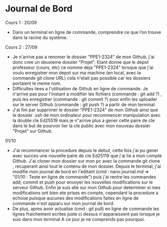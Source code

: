 # Journal de Bord

Cours 1 : 20/09
* Dans un terminal en ligne de commande, comprendre ce que l’on trouve dans la racine du système.

Cours 2 : 27/09
* Je n'arrive pas a renomer le dossier "PPE1-2324" de mon Github, j'ai donc cree un deuxieme dossier "Projet". Etant donne que le depot professeur (cours, etc) ce nomme deja "PPE1-2324" lorsque que j'ai voulu enregistrer mon depot sur ma machine (en local, avec la commande git clone URL) cela n'etait pas possible car les dossiers portaient le meme nom.
* Difficultes liees a l'utilisation de Github en ligne de commande. Je n'arrive pas pour l'instant a modifier les fichiers (commande : git add ?) , puis les enregistrer (commande : git commit ?) pour enfin les uploader sur le server Github (commande : git push ?) a partir de mon terminal.
* J'ai fini par supprimer le dossier "PPE1-2324" de mon Github ainsi que le dossier .ssh de mon ordinateur pour recommencer manipulation avec la double cle Ed25519 mais je n"arrive plus a gener cette paire de cle dans le but de pourvoir lier la cle public avec mon nouveau dossier "Projet" sur Github.

01/10
* J'ai recommancer la procedure depuis le debut, cette fois j'ai pu gener avec succes une nouvelle paire de cle Ed25119 que j'ai lie a mon compte Github. J'ai cloner mon dossier sur mon pc avec la commande git clone <URL SSH>, recuperant ainsi tout le contenu de mon dossier. Depuis le terminal, j'ai  modifie mon journal de bord en l'editant (cmd : nano journal.md => "01/10 : Teste en ligne de commande") puis j'ai rentre les commandes add, commit et push pour envoyer les nouvelles modifications sur le serveur Github. Enfin je suis alle sur mon Github pour determiner si mes modifications ont bien ete prises en compte, cependant la procedure a echoue puisque aucunes des modifications faites en ligne de commande n'est apparu sur mon journal de bord.
* De plus, apres avoir actualise (cmd : git pull) en ligne de commande les lignes fraichement ecrites juste ci dessus n'apparaissent pas lorsque je suis dans mon terminal 
A ce jour je ne comprends pas pourquoi.

